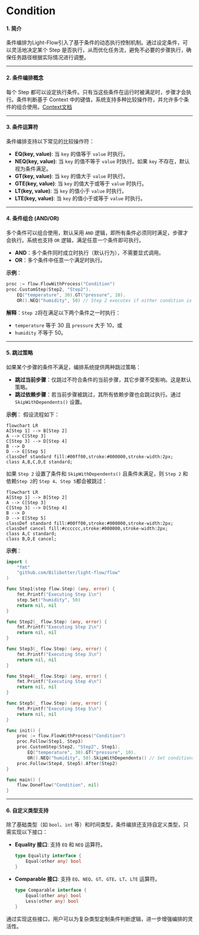 # Condition

#### 1. 简介

条件编排为Light-Flow引入了基于条件的动态执行控制机制。通过设定条件，可以灵活地决定某个 Step 是否执行，从而优化任务流，避免不必要的步骤执行，确保任务路径根据实际情况进行调整。

---

#### 2. 条件编排概念

每个 Step 都可以设定执行条件。只有当这些条件在运行时被满足时，步骤才会执行。条件判断基于 Context 中的键值，系统支持多种比较操作符，并允许多个条件的组合使用。[Context文档](./Context.cn.md)

---

#### 3. 条件运算符

条件编排支持以下常见的比较操作符：

- **EQ(key, value)**: 当 `key` 的值等于 `value` 时执行。
- **NEQ(key, value)**: 当 `key` 的值不等于 `value` 时执行。如果 `key` 不存在，默认视为条件满足。
- **GT(key, value)**: 当 `key` 的值大于 `value` 时执行。
- **GTE(key, value)**: 当 `key` 的值大于或等于 `value` 时执行。
- **LT(key, value)**: 当 `key` 的值小于 `value` 时执行。
- **LTE(key, value)**: 当 `key` 的值小于或等于 `value` 时执行。

---

#### 4. 条件组合 (AND/OR)

多个条件可以组合使用，默认采用 `AND` 逻辑，即所有条件必须同时满足，步骤才会执行。系统也支持 `OR` 逻辑，满足任意一个条件即可执行。

- **AND**：多个条件同时成立时执行（默认行为），不需要显式调用。
- **OR**：多个条件中任意一个满足时执行。

**示例**：

```go
proc := flow.FlowWithProcess("Condition")
proc.CustomStep(Step2, "Step2").
    EQ("temperature", 30).GT("pressure", 10).
    OR().NEQ("humidity", 50) // Step 2 executes if either condition is met
```

**解释**：`Step 2`将在满足以下两个条件之一时执行：

- `temperature` 等于 30 且 `pressure` 大于 10，或
- `humidity` 不等于 50。

---

#### 5. 跳过策略

如果某个步骤的条件不满足，编排系统提供两种跳过策略：

- **跳过当前步骤**：仅跳过不符合条件的当前步骤，其它步骤不受影响。这是默认策略。
- **跳过依赖步骤**：若当前步骤被跳过，其所有依赖步骤也会跳过执行。通过 `SkipWithDependents()` 设置。

**示例**： 假设流程如下：

```mermaid
flowchart LR
A[Step 1] --> B[Step 2]
A --> C[Step 3]
C[Step 3] --> D[Step 4]
B --> D
D --> E[Step 5]
classDef standard fill:#00ff00,stroke:#000000,stroke-width:2px;
class A,B,C,D,E standard;
```

如果 `Step 2` 设置了条件和 `SkipWithDependents()` 且条件未满足，则 `Step 2` 和依赖`Step 2`的 `Step 4`、`Step 5`都会被跳过：

```mermaid
flowchart LR
A[Step 1] --> B[Step 2]
A --> C[Step 3]
C[Step 3] --> D[Step 4]
B --> D
D --> E[Step 5]
classDef standard fill:#00ff00,stroke:#000000,stroke-width:2px;
classDef cancel fill:#cccccc,stroke:#000000,stroke-width:2px;
class A,C standard;
class B,D,E cancel;
```

**示例**：

```go
import (
    "fmt"
    "github.com/Bilibotter/light-flow/flow"
)

func Step1(step flow.Step) (any, error) {
    fmt.Printf("Executing Step 1\n")
    step.Set("humidity", 50)
    return nil, nil
}

func Step2(_ flow.Step) (any, error) {
    fmt.Printf("Executing Step 2\n")
    return nil, nil
}

func Step3(_ flow.Step) (any, error) {
    fmt.Printf("Executing Step 3\n")
    return nil, nil
}

func Step4(_ flow.Step) (any, error) {
    fmt.Printf("Executing Step 4\n")
    return nil, nil
}

func Step5(_ flow.Step) (any, error) {
    fmt.Printf("Executing Step 5\n")
    return nil, nil
}

func init() {
    proc := flow.FlowWithProcess("Condition")
    proc.Follow(Step1, Step3)
    proc.CustomStep(Step2, "Step2", Step1).
        EQ("temperature", 30).GT("pressure", 10).
        OR().NEQ("humidity", 50).SkipWithDependents() // Set conditions and skip dependencies
    proc.Follow(Step4, Step5).After(Step2)
}

func main() {
    flow.DoneFlow("Condition", nil)
}
```

---

#### 6. 自定义类型支持

除了基础类型（如 `bool`、`int` 等）和时间类型，条件编排还支持自定义类型，只需实现以下接口：

- **Equality 接口**: 支持 `EQ` 和 `NEQ` 运算符。

  ```go
  type Equality interface {
      Equal(other any) bool
  }
  ```

- **Comparable 接口**: 支持 `EQ`、`NEQ`、`GT`、`GTE`、`LT`、`LTE` 运算符。

  ```go
  type Comparable interface {
      Equal(other any) bool
      Less(other any) bool
  }
  ```

通过实现这些接口，用户可以为复杂类型定制条件判断逻辑，进一步增强编排的灵活性。

